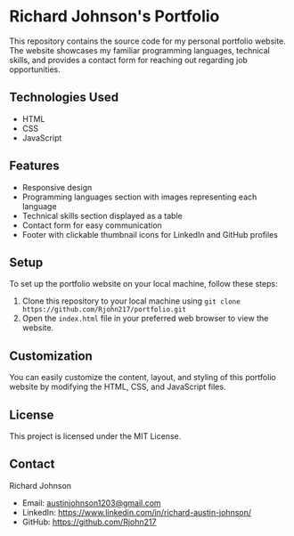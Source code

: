 # Richard Johnson's Portfolio

This repository contains the source code for my personal portfolio website. The website showcases my familiar programming languages, technical skills, and provides a contact form for reaching out regarding job opportunities.

## Technologies Used

- HTML
- CSS
- JavaScript

## Features

- Responsive design
- Programming languages section with images representing each language
- Technical skills section displayed as a table
- Contact form for easy communication
- Footer with clickable thumbnail icons for LinkedIn and GitHub profiles

## Setup

To set up the portfolio website on your local machine, follow these steps:

1. Clone this repository to your local machine using `git clone https://github.com/Rjohn217/portfolio.git`
2. Open the `index.html` file in your preferred web browser to view the website.

## Customization

You can easily customize the content, layout, and styling of this portfolio website by modifying the HTML, CSS, and JavaScript files.

## License

This project is licensed under the MIT License.

## Contact

Richard Johnson
- Email: austinjohnson1203@gmail.com
- LinkedIn: https://www.linkedin.com/in/richard-austin-johnson/
- GitHub: https://github.com/Rjohn217
